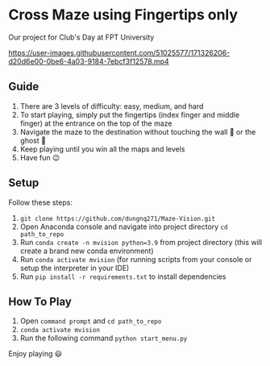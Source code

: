 # Cross Maze using Fingertips only

Our project for Club's Day at FPT University

https://user-images.githubusercontent.com/51025577/171326206-d20d6e00-0be6-4a03-9184-7ebcf3f12578.mp4

## Guide
1. There are 3 levels of difficulty: easy, medium, and hard
2. To start playing, simply put the fingertips (index finger and middle finger) at the entrance on the top of the maze
3. Navigate the maze to the destination without touching the wall 🧱 or the ghost 👻
4. Keep playing until you win all the maps and levels
5. Have fun 😉

## Setup
Follow these steps:
1. ```git clone https://github.com/dungnq271/Maze-Vision.git```
2. Open Anaconda console and navigate into project directory ```cd path_to_repo```
3. Run ```conda create -n mvision python=3.9``` from project directory (this will create a brand new conda environment)
4. Run ```conda activate mvision``` (for running scripts from your console or setup the interpreter in your IDE)
5. Run ```pip install -r requirements.txt``` to install dependencies


## How To Play
1. Open ```command prompt``` and ```cd path_to_repo```
2. ```conda activate mvision```
3. Run the following command ```python start_menu.py```

Enjoy playing 😃
